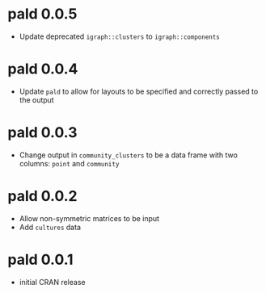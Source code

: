# pald 0.0.5

* Update deprecated `igraph::clusters` to `igraph::components`

# pald 0.0.4

* Update `pald` to allow for layouts to be specified and correctly passed to the output

# pald 0.0.3

* Change output in `community_clusters` to be a data frame with two columns: `point` and `community`

# pald 0.0.2

* Allow non-symmetric matrices to be input 
* Add `cultures` data

# pald 0.0.1

* initial CRAN release
